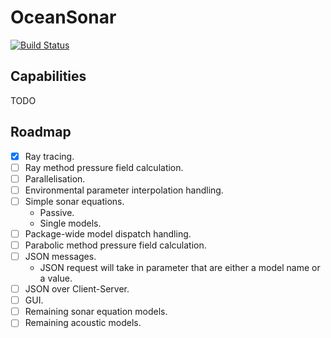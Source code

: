 # OceanSonar

[![Build Status](https://github.com/kapple19/OceanSonar.jl/actions/workflows/CI.yml/badge.svg?branch=main)](https://github.com/kapple19/OceanSonar.jl/actions/workflows/CI.yml?query=branch%3Amain)

## Capabilities

TODO

## Roadmap

* [x] Ray tracing.
* [ ] Ray method pressure field calculation.
* [ ] Parallelisation.
* [ ] Environmental parameter interpolation handling.
* [ ] Simple sonar equations.
  * Passive.
  * Single models.
* [ ] Package-wide model dispatch handling.
* [ ] Parabolic method pressure field calculation.
* [ ] JSON messages.
  * JSON request will take in parameter that are either a model name or a value.
* [ ] JSON over Client-Server.
* [ ] GUI.
* [ ] Remaining sonar equation models.
* [ ] Remaining acoustic models.
